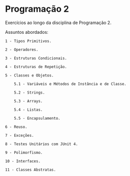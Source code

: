 # Programação 2
Exercícios ao longo da disciplina de Programação 2.

Assuntos abordados: 

    1 - Tipos Primitivos.

    2 - Operadores.

    3 - Estruturas Condicionais.

    4 - Estruturas de Repetição.

    5 - Classes e Objetos.

        5.1 - Variáveis e Métodos de Instância e de Classe.

        5.2 - Strings.

        5.3 - Arrays.

        5.4 - Listas.

        5.5 - Encapsulamento.

    6 - Reuso.

    7 - Exceções.

    8 - Testes Unitários com JUnit 4.

    9 - Polimorfismo.

    10 - Interfaces.

    11 - Classes Abstratas.
